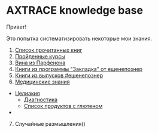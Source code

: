 <!-- Yandex.Metrika counter -->
<script type="text/javascript" >
   (function(m,e,t,r,i,k,a){m[i]=m[i]||function(){(m[i].a=m[i].a||[]).push(arguments)};
   m[i].l=1*new Date();k=e.createElement(t),a=e.getElementsByTagName(t)[0],k.async=1,k.src=r,a.parentNode.insertBefore(k,a)})
   (window, document, "script", "https://mc.yandex.ru/metrika/tag.js", "ym");

   ym(54428956, "init", {
        clickmap:true,
        trackLinks:true,
        accurateTrackBounce:true,
        webvisor:true
   });
</script>
<noscript><div><img src="https://mc.yandex.ru/watch/54428956" style="position:absolute; left:-9999px;" alt="" /></div></noscript>
<!-- /Yandex.Metrika counter -->

# AXTRACE knowledge base

Привет!

Это попытка систематизировать некоторые мои знания.

1. [Список прочитанных книг](/books)
2. [Пройденные курсы](/courses)
3. [Вина из Парфенона](/parfenon)
4. [Книги из программы "Закладка" от ещенепознер](/zakladka)
5. [Книги из выпусков #ещенепознер](/yetnopozner_books)
6. [Медицинские знания](/health)
  - [Целиакия](/health/celiac)
    - [Диагностика](/health/celiac/diagnostic.md)
    - [Список продуктов с глютеном](/health/celiac/silent_gluten.md)
 -
7. Случайные размышления()

